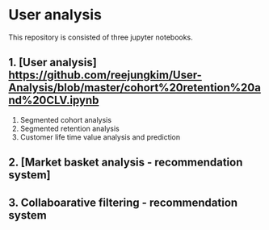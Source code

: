 # User analysis

This repository is consisted of three jupyter notebooks.



## 1. [User analysis] https://github.com/reejungkim/User-Analysis/blob/master/cohort%20retention%20and%20CLV.ipynb
  1. Segmented cohort analysis
  2. Segmented retention analysis
  3. Customer life time value analysis and prediction

## 2. [Market basket analysis - recommendation system] 

## 3. Collaboarative filtering - recommendation system
